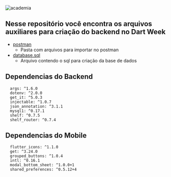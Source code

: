 ![academia](https://raw.githubusercontent.com/rodrigorahman/dw3_arquivos_auxiliares/master/ACADEMIA_ICON.png)

## Nesse repositório você encontra os arquivos auxiliares para criação do backend no Dart Week

* [postman](./postman)  
    * Pasta com arquivos para importar no postman
* [database.sql](./database.sql)  
    * Arquivo contendo o sql para criação da base de dados


## Dependencias do Backend

```
  args: ^1.6.0
  dotenv: ^2.0.0
  get_it: ^5.0.3
  injectable: ^1.0.7
  json_annotation: ^3.1.1
  mysql1: ^0.17.1
  shelf: ^0.7.5
  shelf_router: ^0.7.4
```

## Dependencias do Mobile

```
  flutter_icons: ^1.1.0
  get: ^3.24.0
  grouped_buttons: ^1.0.4
  intl: ^0.16.1
  modal_bottom_sheet: ^1.0.0+1
  shared_preferences: ^0.5.12+4
```

